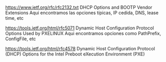 https://www.ietf.org/rfc/rfc2132.txt
  DHCP Options and BOOTP Vendor Extensions
  Aqui encontramos las opciones típicas, IP cedida, DNS, lease time, etc

https://tools.ietf.org/html/rfc5071
  Dynamic Host Configuration Protocol Options Used by PXELINUX
  Aqui encontramos opciones como PathPrefix, ConfigFile, etc

https://tools.ietf.org/html/rfc4578
  Dynamic Host Configuration Protocol (DHCP) Options for the Intel Preboot eXecution Environment (PXE)

